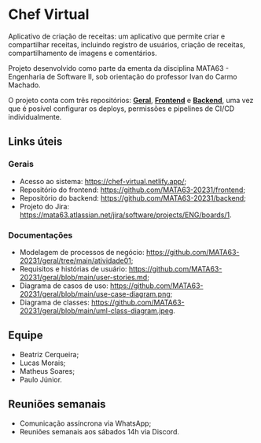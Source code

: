 # Chef Virtual

Aplicativo de criação de receitas: um aplicativo que permite criar e compartilhar receitas, incluindo registro de usuários, criação de receitas, compartilhamento de imagens e comentários.

Projeto desenvolvido como parte da ementa da disciplina MATA63 - Engenharia de Software II, sob orientação do professor Ivan do Carmo Machado.

O projeto conta com três repositórios: **[Geral](https://github.com/MATA63-20231/geral)**, **[Frontend](https://github.com/MATA63-20231/frontend)** e **[Backend](https://github.com/MATA63-20231/backend)**, uma vez que é posível configurar os deploys, permissões e pipelines de CI/CD individualmente.

## Links úteis

### Gerais
  * Acesso ao sistema: https://chef-virtual.netlify.app/; 
  * Repositório do frontend: https://github.com/MATA63-20231/frontend;
  * Repositório do backend: https://github.com/MATA63-20231/backend;
  * Projeto do Jira: https://mata63.atlassian.net/jira/software/projects/ENG/boards/1.

### Documentações
  * Modelagem de processos de negócio: https://github.com/MATA63-20231/geral/tree/main/atividade01;
  * Requisitos e histórias de usuário: https://github.com/MATA63-20231/geral/blob/main/user-stories.md;
  * Diagrama de casos de uso: https://github.com/MATA63-20231/geral/blob/main/use-case-diagram.png;
  * Diagrama de classes: https://github.com/MATA63-20231/geral/blob/main/uml-class-diagram.jpeg.

## Equipe
  * Beatriz Cerqueira;
  * Lucas Morais;
  * Matheus Soares;
  * Paulo Júnior.

## Reuniões semanais
 * Comunicação assíncrona via WhatsApp;
 * Reuniões semanais aos sábados 14h via Discord.
